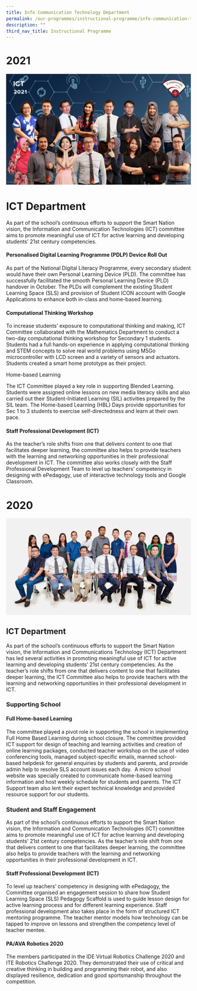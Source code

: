 ```yaml
---
title: Info Communication Technology Department
permalink: /our-programmes/instructional-programme/info-communication-technology-department/
description: ""
third_nav_title: Instructional Programme
---
```

# 2021
![](/images/ICT.jpg)
# ICT Department


As part of the school’s continuous efforts to support the Smart Nation vision, the Information and Communication Technologies (ICT) committee aims to promote meaningful use of ICT for active learning and developing students’ 21st century competencies. 

#### Personalised Digital Learning Programme (PDLP) Device Roll Out

As part of the National Digital Literacy Programme, every secondary student would have their own Personal Learning Device (PLD). The committee has successfully facilitated the smooth Personal Learning Device (PLD) handover in October. The PLDs will complement the existing Student Learning Space (SLS) and provision of Student ICON account with Google Applications to enhance both in-class and home-based learning. 

#### Computational Thinking Workshop  

To increase students’ exposure to computational thinking and making, ICT Committee collaborated with the Mathematics Department to conduct a two-day computational thinking workshop for Secondary 1 students. Students had a full hands-on experience in applying computational thinking and STEM concepts to solve real world problems using M5Go microcontroller with LCD screen and a variety of sensors and actuators. Students created a smart home prototype as their project.

  

Home-based Learning

The ICT Committee played a key role in supporting Blended Learning. Students were assigned online lessons on new media literacy skills and also carried out their Student-Initiated Learning (SIL) activities prepared by the SIL team. The Home-based Learning (HBL) Days provide opportunities for Sec 1 to 3 students to exercise self-directedness and learn at their own pace. 

  

#### Staff Professional Development (ICT)

As the teacher’s role shifts from one that delivers content to one that facilitates deeper learning, the committee also helps to provide teachers with the learning and networking opportunities in their professional development in ICT. The committee also works closely with the Staff Professional Development Team to level up teachers’ competency in designing with ePedagogy, use of interactive technology tools and Google Classroom.

# 2020
![](/images/ict2019.jpg)

ICT Department
--------------

As part of the school’s continuous efforts to support the Smart Nation vision, the Information and Communications Technology (ICT) Department has led several activities in promoting meaningful use of ICT for active learning and developing students’ 21st century competencies. As the teacher’s role shifts from one that delivers content to one that facilitates deeper learning, the ICT Committee also helps to provide teachers with the learning and networking opportunities in their professional development in ICT.  

### Supporting School 

#### Full Home-based Learning

The committee played a pivot role in supporting the school in implementing Full Home Based Learning during school closure. The committee provided ICT support for design of teaching and learning activities and creation of online learning packages, conducted teacher workshop on the use of video conferencing tools, managed subject-specific emails, manned school-based helpdesk for general enquiries by students and parents, and provide admin help to resolve SLS account issues each day.  A micro school website was specially created to communicate home-based learning information and host weekly schedule for students and parents. The ICT Support team also lent their expert technical knowledge and provided resource support for our students.

### Student and Staff Engagement

As part of the school’s continuous efforts to support the Smart Nation vision, the Information and Communication Technologies (ICT) committee aims to promote meaningful use of ICT for active learning and developing students’ 21st century competencies. As the teacher’s role shift from one that delivers content to one that facilitates deeper learning, the committee also helps to provide teachers with the learning and networking opportunities in their professional development in ICT.

  

#### Staff Professional Development (ICT)

To level up teachers’ competency in designing with ePedagogy, the Committee organised an engagement session to share how Student Learning Space (SLS) Pedagogy Scaffold is used to guide lesson design for active learning process and for different learning experience. Staff professional development also takes place in the form of structured ICT mentoring programme. The teacher mentor models how technology can be tapped to improve on lessons and strengthen the competency level of teacher mentee.

#### PA/AVA Robotics 2020

The members participated in the IDE Virtual Robotics Challenge 2020 and ITE Robotics Challenge 2020. They demonstrated their use of critical and creative thinking in building and programming their robot, and also displayed resilience, dedication and good sportsmanship throughout the competition.